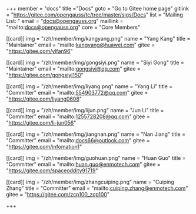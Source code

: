 +++
member = "docs"
title ="Docs"
goto = "Go to Gitee home page"
gitlink = "https://gitee.com/opengauss/tc/tree/master/sigs/Docs"
list = "Mailing List: "
email = "docs@opengauss.org"
maillink = "mailto:docs@opengauss.org"
core = "Core Members"


[[card]]
img = "/zh/member/img/kangyang.png"
name = "Yang Kang"
title = "Maintainer"
email = "mailto:kangyang@huawei.com"
gitee = "https://gitee.com/ylfan96"

[[card]]
img = "/zh/member/img/gongsiyi.png"
name = "Siyi Gong"
title = "Maintainer"
email = "mailto:gongsiyi@qq.com"
gitee = "https://gitee.com/gongsiyi150"

[[card]]
img = "/zh/member/img/liyang.png"
name = "Yang Li"
title = "Committer"
email = "mailto:554903772@qq.com"
gitee = "https://gitee.com/liyang0608"

[[card]]
img = "/zh/member/img/lijun.png"
name = "Jun Li"
title = "Committer"
email = "mailto:1255728208@qq.com"
gitee = "https://gitee.com/li-jun056"

[[card]]
img = "/zh/member/img/jiangnan.png"
name = "Nan Jiang"
title = "Committer"
email = "mailto:docs66@outlook.com"
gitee = "https://gitee.com/infomation1"

[[card]]
img = "/zh/member/img/guohuan.png"
name = "Huan Guo"
title = "Committer"
email = "mailto:huan.guo@enmotech.com"
gitee = "https://gitee.com/spaceoddity91719"

[[card]]
img = "/zh/member/img/zhangcuiping.png"
name = "Cuiping Zhang"
title = "Committer"
email = "mailto:cuiping.zhang@enmotech.com"
gitee = "https://gitee.com/zcp100_zcp100"

+++